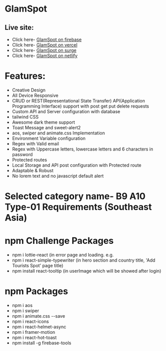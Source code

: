 # GlamSpot

## Live site:

- Click here- [GlamSpot on firebase](https://GlamSpot-khaled.web.app)
- Click here- [GlamSpot on vercel](https://ph-a11-client-by-khaled.vercel.app)
- Click here- [GlamSpot on surge](https://ph-a11-client-by-khaled.surge.sh)
- Click here- [GlamSpot on netlify](https://ph-a11-client-by-khaled.netlify.app)

# Features:

- Creative Design
- All Device Responsive
- CRUD or REST(Representational State Transfer) API(Application Programming
  Interface) support with post get put delete requests
- Custom API and Server configuration with database
- tailwind CSS
- Awesome dark theme support
- Toast Message and sweet-alert2
- aos, swiper and animate.css Implementation
- Environment Variable configuration
- Regex with Valid email
- Regex with Uppercase letters, lowercase letters and 6 characters in password
- Protected routes
- Local Storage and API post configuration with Protected route
- Adaptable & Robust
- No lorem text and no javascript default alert

# Selected category name- B9 A10 Type-01 Requirements (Southeast Asia)

# npm Challenge Packages

- npm i lottie-react (in error page and loading. e.g.
  <!-- [here](http://localhost:5173/add-tourists-spotffgdfdfgfdvgdfg)) -->
- npm i react-simple-typewriter (in hero section and country title, 'Add
  Tourists Spot' page title)
- npm install react-tooltip (in userImage which will be showed after login)

# npm Packages

- npm i aos
- npm i swiper
- npm i animate.css --save
- npm i react-icons
- npm i react-helmet-async
- npm i framer-motion
- npm i react-hot-toast
- npm install -g firebase-tools
